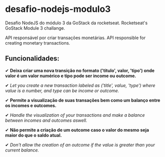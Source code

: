 # desafio-nodejs-modulo3
Desafio NodeJS do módulo 3 da GoStack da rocketseat.
  Rocketseat's GoStack Module 3 challange.
  
API responsável por criar transações monetárias.
  API responsible for creating monetary transactions.
  
## Funcionalidades:

✔ __Deixa criar uma nova transição no formato ('titulo', valor, 'tipo') onde valor é um valor numérico e tipo pode ser income ou outcome.__

✔  _Let you create a new transaction labeled as ('title', value, 'type') where value is a number, and type can be income or outcome._

✔ __Permite a visualização de suas transações bem como um balanço entre os incomes e outcomes.__

✔ _Handle the visualization of your transactions and make a balance between incomes and outcomes aswell._

✔ __Não permite a criação de um outcome caso o valor do mesmo seja maior do que o saldo atual.__

✔ _Don't allow the creation of an outcome if the value is greater than your current balance._ 
